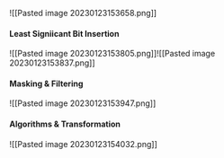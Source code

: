 ![[Pasted image 20230123153658.png]]


#### Least Signiicant Bit Insertion

![[Pasted image 20230123153805.png]]![[Pasted image 20230123153837.png]]



#### Masking & Filtering

![[Pasted image 20230123153947.png]]


#### Algorithms & Transformation

![[Pasted image 20230123154032.png]]